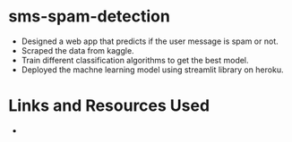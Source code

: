 # sms-spam-detection

- Designed a web app that predicts if the user message is spam or not.
- Scraped the data from kaggle.
- Train different classification algorithms to get the best model.
- Deployed the machne learning model using streamlit library on heroku.

# Links and Resources Used

- 
